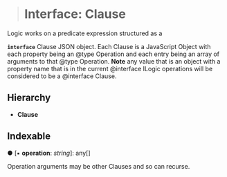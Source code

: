 > # Interface: Clause

Logic works on a predicate expression structured as a

**`interface`** Clause JSON object.
Each Clause is a JavaScript Object with each property
being an @type Operation and each entry being an array of arguments
to that @type Operation.
**Note** any value that is an object with a property name that
is in the current @interface ILogic operations will be considered
to be a @interface Clause.

## Hierarchy

* **Clause**

## Indexable

● \[▪ **operation**: *string*\]: any[]

Operation arguments may be other Clauses and so can recurse.